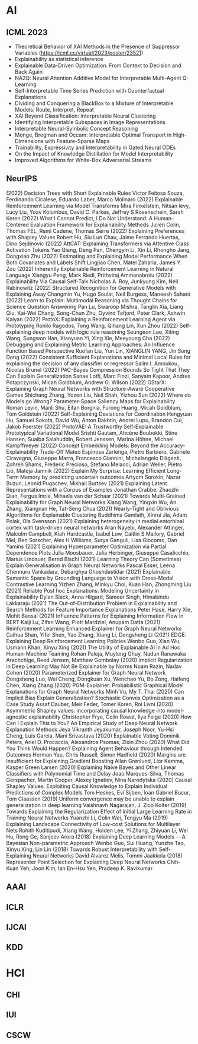 # AI
## ICML 2023
- Theoretical Behavior of XAI Methods in the Presence of Suppressor Variables (https://icml.cc/virtual/2023/poster/23521)
- Explainability as statistical inference
- Explainable Data-Driven Optimization: From Context to Decision and Back Again
- NA2Q: Neural Attention Additive Model for Interpretable Multi-Agent Q-Learning
- Self-Interpretable Time Series Prediction with Counterfactual Explanations
- Dividing and Conquering a BlackBox to a Mixture of Interpretable Models: Route, Interpret, Repeat
- XAI Beyond Classification: Interpretable Neural Clustering
- Identifying Interpretable Subspaces in Image Representations
- Interpretable Neural-Symbolic Concept Reasoning
- Monge, Bregman and Occam: Interpretable Optimal Transport in High-Dimensions with Feature-Sparse Maps
- Trainability, Expressivity and Interpretability in Gated Neural ODEs
- On the Impact of Knowledge Distillation for Model Interpretability
- Improved Algorithms for White-Box Adversarial Streams
## NeurIPS
(2022) Decision Trees with Short Explainable Rules Victor Feitosa Souza, Ferdinando Cicalese, Eduardo Laber, Marco Molinaro
(2022) Explainable Reinforcement Learning via Model Transforms Mira Finkelstein, Nitsan levy, Lucy Liu, Yoav Kolumbus, David C. Parkes, Jeffrey S Rosenschein, Sarah Keren
(2022) What I Cannot Predict, I Do Not Understand: A Human-Centered Evaluation Framework for Explainability Methods Julien Colin, Thomas FEL, Remi Cadene, Thomas Serre
(2022) Explaining Preferences with Shapley Values Robert Hu, Siu Lun Chau, Jaime Ferrando Huertas, Dino Sejdinovic
(2022) AttCAT: Explaining Transformers via Attentive Class Activation Tokens Yao Qiang, Deng Pan, Chengyin Li, Xin Li, Rhongho Jang, Dongxiao Zhu
(2022) Estimating and Explaining Model Performance When Both Covariates and Labels Shift Lingjiao Chen, Matei Zaharia, James Y. Zou
(2022) Inherently Explainable Reinforcement Learning in Natural Language Xiangyu Peng, Mark Riedl, Prithviraj Ammanabrolu
(2022) Explainability Via Causal Self-Talk Nicholas A. Roy, Junkyung Kim, Neil Rabinowitz
(2022) Structured Recognition for Generative Models with Explaining Away Changmin Yu, Hugo Soulat, Neil Burgess, Maneesh Sahani
(2022) Learn to Explain: Multimodal Reasoning via Thought Chains for Science Question Answering Pan Lu, Swaroop Mishra, Tanglin Xia, Liang Qiu, Kai-Wei Chang, Song-Chun Zhu, Oyvind Tafjord, Peter Clark, Ashwin Kalyan
(2022) ProtoX: Explaining a Reinforcement Learning Agent via Prototyping Ronilo Ragodos, Tong Wang, Qihang Lin, Xun Zhou
(2022) Self-explaining deep models with logic rule reasoning Seungeon Lee, Xiting Wang, Sungwon Han, Xiaoyuan Yi, Xing Xie, Meeyoung Cha
(2022) Debugging and Explaining Metric Learning Approaches: An Influence Function Based Perspective Ruofan Liu, Yun Lin, XIANGLIN YANG, Jin Song Dong
(2022) Consistent Sufficient Explanations and Minimal Local Rules for explaining the decision of any classifier or regressor Salim I. Amoukou, Nicolas Brunel
(2022) PAC-Bayes Compression Bounds So Tight That They Can Explain Generalization Sanae Lotfi, Marc Finzi, Sanyam Kapoor, Andres Potapczynski, Micah Goldblum, Andrew G. Wilson
(2022) GStarX: Explaining Graph Neural Networks with Structure-Aware Cooperative Games Shichang Zhang, Yozen Liu, Neil Shah, Yizhou Sun
(2022) Where do Models go Wrong? Parameter-Space Saliency Maps for Explainability Roman Levin, Manli Shu, Eitan Borgnia, Furong Huang, Micah Goldblum, Tom Goldstein
(2022) Self-Explaining Deviations for Coordination Hengyuan Hu, Samuel Sokota, David Wu, Anton Bakhtin, Andrei Lupu, Brandon Cui, Jakob Foerster
(2022) ProtoVAE: A Trustworthy Self-Explainable Prototypical Variational Model Srishti Gautam, Ahcène Boubekki, Stine Hansen, Suaiba Salahuddin, Robert Jenssen, Marina Höhne, Michael Kampffmeyer
(2022) Concept Embedding Models: Beyond the Accuracy-Explainability Trade-Off Mateo Espinosa Zarlenga, Pietro Barbiero, Gabriele Ciravegna, Giuseppe Marra, Francesco Giannini, Michelangelo Diligenti, Zohreh Shams, Frederic Precioso, Stefano Melacci, Adrian Weller, Pietro Lió, Mateja Jamnik
(2022) Explain My Surprise: Learning Efficient Long-Term Memory by predicting uncertain outcomes Artyom Sorokin, Nazar Buzun, Leonid Pugachev, Mikhail Burtsev
(2021) Explaining Latent Representations with a Corpus of Examples Jonathan Crabbe, Zhaozhi Qian, Fergus Imrie, Mihaela van der Schaar
(2021) Towards Multi-Grained Explainability for Graph Neural Networks Xiang Wang, Yingxin Wu, An Zhang, Xiangnan He, Tat-Seng Chua
(2021) Nearly-Tight and Oblivious Algorithms for Explainable Clustering Buddhima Gamlath, Xinrui Jia, Adam Polak, Ola Svensson
(2021) Explaining heterogeneity in medial entorhinal cortex with task-driven neural networks Aran Nayebi, Alexander Attinger, Malcolm Campbell, Kiah Hardcastle, Isabel Low, Caitlin S Mallory, Gabriel Mel, Ben Sorscher, Alex H Williams, Surya Ganguli, Lisa Giocomo, Dan Yamins
(2021) Explaining Hyperparameter Optimization via Partial Dependence Plots Julia Moosbauer, Julia Herbinger, Giuseppe Casalicchio, Marius Lindauer, Bernd Bischl
(2021) Learning Theory Can (Sometimes) Explain Generalisation in Graph Neural Networks Pascal Esser, Leena Chennuru Vankadara, Debarghya Ghoshdastidar
(2021) Explainable Semantic Space by Grounding Language to Vision with Cross-Modal Contrastive Learning Yizhen Zhang, Minkyu Choi, Kuan Han, Zhongming Liu
(2021) Reliable Post hoc Explanations: Modeling Uncertainty in Explainability Dylan Slack, Anna Hilgard, Sameer Singh, Himabindu Lakkaraju
(2021) The Out-of-Distribution Problem in Explainability and Search Methods for Feature Importance Explanations Peter Hase, Harry Xie, Mohit Bansal
(2021) Influence Patterns for Explaining Information Flow in BERT Kaiji Lu, Zifan Wang, Piotr Mardziel, Anupam Datta
(2021) Reinforcement Learning Enhanced Explainer for Graph Neural Networks Caihua Shan, Yifei Shen, Yao Zhang, Xiang Li, Dongsheng Li
(2021) EDGE: Explaining Deep Reinforcement Learning Policies Wenbo Guo, Xian Wu, Usmann Khan, Xinyu Xing
(2021) The Utility of Explainable AI in Ad Hoc Human-Machine Teaming Rohan Paleja, Muyleng Ghuy, Nadun Ranawaka Arachchige, Reed Jensen, Matthew Gombolay
(2020) Implicit Regularization in Deep Learning May Not Be Explainable by Norms Noam Razin, Nadav Cohen
(2020) Parameterized Explainer for Graph Neural Network Dongsheng Luo, Wei Cheng, Dongkuan Xu, Wenchao Yu, Bo Zong, Haifeng Chen, Xiang Zhang
(2020) PGM-Explainer: Probabilistic Graphical Model Explanations for Graph Neural Networks Minh Vu, My T. Thai
(2020) Can Implicit Bias Explain Generalization? Stochastic Convex Optimization as a Case Study Assaf Dauber, Meir Feder, Tomer Koren, Roi Livni
(2020) Asymmetric Shapley values: incorporating causal knowledge into model-agnostic explainability Christopher Frye, Colin Rowat, Ilya Feige
(2020) How Can I Explain This to You? An Empirical Study of Deep Neural Network Explanation Methods Jeya Vikranth Jeyakumar, Joseph Noor, Yu-Hsi Cheng, Luis Garcia, Mani Srivastava
(2020) Explainable Voting Dominik Peters, Ariel D. Procaccia, Alexandros Psomas, Zixin Zhou
(2020) What Did You Think Would Happen? Explaining Agent Behaviour through Intended Outcomes Herman Yau, Chris Russell, Simon Hadfield
(2020) Margins are Insufficient for Explaining Gradient Boosting Allan Grønlund, Lior Kamma, Kasper Green Larsen
(2020) Explaining Naive Bayes and Other Linear Classifiers with Polynomial Time and Delay Joao Marques-Silva, Thomas Gerspacher, Martin Cooper, Alexey Ignatiev, Nina Narodytska
(2020) Causal Shapley Values: Exploiting Causal Knowledge to Explain Individual Predictions of Complex Models Tom Heskes, Evi Sijben, Ioan Gabriel Bucur, Tom Claassen
(2019) Uniform convergence may be unable to explain generalization in deep learning Vaishnavh Nagarajan, J. Zico Kolter
(2019) Towards Explaining the Regularization Effect of Initial Large Learning Rate in Training Neural Networks Yuanzhi Li, Colin Wei, Tengyu Ma
(2019) Explaining Landscape Connectivity of Low-cost Solutions for Multilayer Nets Rohith Kuditipudi, Xiang Wang, Holden Lee, Yi Zhang, Zhiyuan Li, Wei Hu, Rong Ge, Sanjeev Arora
(2018) Explaining Deep Learning Models -- A Bayesian Non-parametric Approach Wenbo Guo, Sui Huang, Yunzhe Tao, Xinyu Xing, Lin Lin
(2018) Towards Robust Interpretability with Self-Explaining Neural Networks David Alvarez Melis, Tommi Jaakkola
(2018) Representer Point Selection for Explaining Deep Neural Networks Chih-Kuan Yeh, Joon Kim, Ian En-Hsu Yen, Pradeep K. Ravikumar
## AAAI
## ICLR
## IJCAI
## KDD
# HCI
## CHI
## IUI
## CSCW
